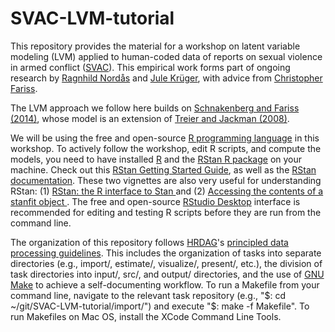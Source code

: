 # SVAC-LVM-tutorial

This repository provides the material for a workshop on latent variable modeling (LVM) applied to human-coded data of reports on sexual violence in armed conflict ([SVAC](http://www.sexualviolencedata.org/)). This empirical work forms part of  ongoing research by [Ragnhild Nordås](https://ragnhildnordas.wordpress.com/) and [Jule Krüger](http://julekrueger.net/), with advice from [Christopher Fariss](http://cfariss.com/).

The LVM approach we follow here builds on [Schnakenberg and Fariss (2014)](https://www.cambridge.org/core/journals/political-science-research-and-methods/article/dynamic-patterns-of-human-rights-practices/40FCA9B94AD6A616FB15EA04B8EB1997), whose model is an extension of [Treier and Jackman (2008)](https://onlinelibrary.wiley.com/doi/full/10.1111/j.1540-5907.2007.00308.x).

We will be using the free and open-source [R programming language](https://www.r-project.org/) in this workshop. To actively follow the workshop, edit R scripts, and compute the models, you need to have installed [R](https://cran.r-project.org/mirrors.html) and the [RStan R package](http://mc-stan.org/rstan/) on your machine. Check out this [RStan Getting Started Guide](https://github.com/stan-dev/rstan/wiki/RStan-Getting-Started), as well as the [RStan documentation](http://www.et.bs.ehu.es/cran/web/packages/rstan/rstan.pdf). These two vignettes are also very useful for understanding RStan: (1) [RStan: the R interface to Stan
](http://mc-stan.org/rstan/articles/rstan.html) and (2) [Accessing the contents of a stanfit object
](http://mc-stan.org/rstan/articles/stanfit_objects.html). The free and open-source [RStudio Desktop](https://www.rstudio.com/products/RStudio/)  interface is recommended for editing and testing R scripts before they are run from the command line.

The organization of this repository follows [HRDAG](https://hrdag.org)'s [principled data processing guidelines](https://hrdag.org/2016/06/14/the-task-is-a-quantum-of-workflow/). This includes the organization of tasks into separate directories (e.g., import/, estimate/, visualize/, present/, etc.), the division of task directories into input/, src/, and output/ directories, and the use of [GNU Make](https://www.gnu.org/software/make/) to achieve a self-documenting workflow. To run a Makefile from your command line, navigate to the relevant task repository (e.g., "$: cd ~/git/SVAC-LVM-tutorial/import/") and execute "$: make -f Makefile". To run Makefiles on Mac OS,  install the XCode Command Line Tools.


